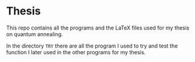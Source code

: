 # Thesis

This repo contains all the programs and the LaTeX files used for my thesis on quantum annealing. 

In the directory `TRY` there are all the program I used to try and test the function I later used in the other programs for my thesis.

